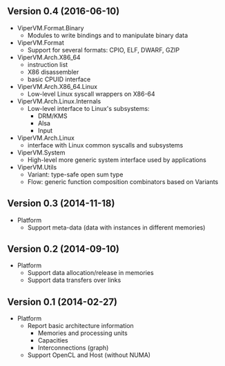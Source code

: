 ## Version 0.4 (2016-06-10)

* ViperVM.Format.Binary
    * Modules to write bindings and to manipulate binary data
* ViperVM.Format
    * Support for several formats: CPIO, ELF, DWARF, GZIP
* ViperVM.Arch.X86_64
    * instruction list
    * X86 disassembler
    * basic CPUID interface
* ViperVM.Arch.X86_64.Linux
    * Low-level Linux syscall wrappers on X86-64
* ViperVM.Arch.Linux.Internals
    * Low-level interface to Linux's subsystems:
        * DRM/KMS
        * Alsa
        * Input
* ViperVM.Arch.Linux
    * interface with Linux common syscalls and subsystems
* ViperVM.System
    * High-level more generic system interface used by applications
* ViperVM.Utils
    * Variant: type-safe open sum type
    * Flow: generic function composition combinators based on Variants


## Version 0.3 (2014-11-18)

* Platform
    * Support meta-data (data with instances in different memories)

## Version 0.2 (2014-09-10)

* Platform
    * Support data allocation/release in memories
    * Support data transfers over links

## Version 0.1 (2014-02-27)

* Platform
    * Report basic architecture information
        * Memories and processing units
        * Capacities
        * Interconnections (graph)
    * Support OpenCL and Host (without NUMA)
